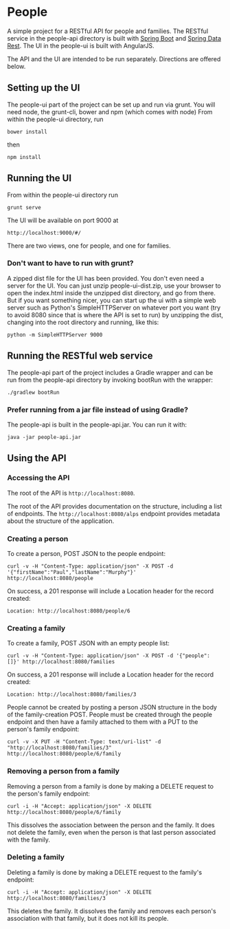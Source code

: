 # People
A simple project for a RESTful API for people and families. The RESTful service in the people-api directory is built with [Spring Boot](http://projects.spring.io/spring-boot/) and [Spring Data Rest](http://projects.spring.io/spring-data-rest/). The UI in the people-ui
is built with AngularJS.

The API and the UI are intended to be run separately. Directions are offered below.

## Setting up the UI

The people-ui part of the project can be set up and run via grunt. You will need node, the grunt-cli, bower and npm (which comes with node) From within the people-ui directory, run

`bower install`

then

`npm install`

## Running the UI

From within the people-ui directory run 

`grunt serve`

The UI will be available on port 9000 at 

`http://localhost:9000/#/`

There are two views, one for people, and one for families.

### Don't want to have to run with grunt?

A zipped dist file for the UI has been provided. You don't even need a server for the UI. You can just unzip people-ui-dist.zip, use your browser to open the index.html inside the unzipped dist directory, and go from there. But if you want something nicer, you can start up the ui with a simple web server such as Python's SimpleHTTPServer on whatever port you want (try to avoid 8080 since that is where the API is set to run) by unzipping the dist, changing into the root directory and running, like this:

`python -m SimpleHTTPServer 9000`

## Running the RESTful web service
The people-api part of the project includes a Gradle wrapper and can be run from the people-api directory by invoking bootRun with the wrapper:

`./gradlew bootRun`

### Prefer running from a jar file instead of using Gradle?

The people-api is built in the people-api.jar. You can run it with:

`java -jar people-api.jar`

## Using the API

### Accessing the API
The root of the API is `http://localhost:8080`.

The root of the API provides documentation on the structure, including a list of endpoints. The `http://localhost:8080/alps` endpoint provides metadata about the structure of the application.

### Creating a person
To create a person, POST JSON to the people endpoint:

`curl -v -H "Content-Type: application/json" -X POST -d '{"firstName":"Paul","lastName":"Murphy"}' http://localhost:8080/people`

On success, a 201 response will include a Location header for the record created:

`Location: http://localhost:8080/people/6`

### Creating a family
To create a family, POST JSON with an empty people list:

`curl -v -H "Content-Type: application/json" -X POST -d '{"people": []}' http://localhost:8080/families`

On success, a 201 response will include a Location header for the record created:

`Location: http://localhost:8080/families/3`

People cannot be created by posting a person JSON structure in the body of the family-creation POST. People must be created through the people endpoint and then have a family attached to them with a PUT to the person's family endpoint:

`curl -v -X PUT -H "Content-Type: text/uri-list" -d "http://localhost:8080/families/3" http://localhost:8080/people/6/family`

### Removing a person from a family
Removing a person from a family is done by making a DELETE request to the person's family endpoint:

`curl -i -H "Accept: application/json" -X DELETE http://localhost:8080/people/6/family`

This dissolves the association between the person and the family. It does not delete the family, even when the person is that last person associated with the family.

### Deleting a family
Deleting a family is done by making a DELETE request to the family's endpoint:

`curl -i -H "Accept: application/json" -X DELETE http://localhost:8080/families/3`

This deletes the family. It dissolves the family and removes each person's association with that family, but it does not kill its people.
